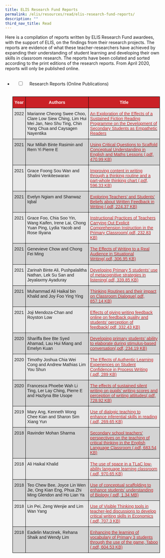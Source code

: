 ```yaml
---
title: ELIS Research Fund Reports
permalink: /elis/resources/read/elis-research-fund-reports/
description: ""
third_nav_title: Read
---
```

Here is a compilation of reports written by ELIS Research Fund awardees, with the support of ELIS, on the findings from their research projects. The reports are evidence of what these teacher-researchers have achieved by expanding their understanding of student learning and developing their own skills in classroom research. The reports have been collated and sorted according to the print editions of the research reports. From April 2020, reports will only be published online.

[](/files/research-report-erf-2018-03-nml-final%20(1).pdf)
[]()
[]()


<ul class="jekyllcodex_accordion">
  <li>
    <input type="checkbox" id="accordion1">
    <label for="accordion1">Research Reports (Online Publications)</label>
    <div>
      <p><style type="text/css">
.tg  {border-collapse:collapse;border-spacing:0;}
.tg td{border-color:black;border-style:solid;border-width:1px;font-family:Arial, sans-serif;font-size:14px;
  overflow:hidden;padding:10px 5px;word-break:normal;}
.tg th{border-color:black;border-style:solid;border-width:1px;font-family:Arial, sans-serif;font-size:14px;
  font-weight:normal;overflow:hidden;padding:10px 5px;word-break:normal;}
.tg .tg-dewj{background-color:#E7E7E7;color:#CA2126;text-align:left;text-decoration:underline;vertical-align:top}
.tg .tg-ag2m{background-color:#E7E7E7;text-align:left;vertical-align:top}
.tg .tg-mgda{background-color:#ca2126;color:#FFF;font-weight:bold;text-align:center;vertical-align:middle}
.tg .tg-rfng{background-color:#D4D4D4;text-align:left;vertical-align:top}
.tg .tg-rhd3{background-color:#D4D4D4;color:#CA2126;text-align:left;text-decoration:underline;vertical-align:top}
</style>
<table class="tg">
<thead>
  <tr>
    <th class="tg-mgda"><span style="font-weight:600;color:#FFF">Year</span></th>
    <th class="tg-mgda"><span style="font-weight:600;color:#FFF">Authors</span></th>
    <th class="tg-mgda"><span style="font-weight:600;color:#FFF">Title</span></th>
  </tr>
</thead>
<tbody>
  <tr>
    <td class="tg-ag2m">2022</td>
    <td class="tg-ag2m">Marianne Cheong Swee Choo, Clare Low Siew Ching, Lim Hui Mei Jan, Neo Shu Ting, Chin Yang Chua and Caysagen Nayentika</td>
    <td class="tg-dewj"><a href="/files/erf-2018-11-csc-research-report-web.pdf"><span style="color:#CA2126;background-color:transparent">An Exploration of the Effects of a Sustained Fiction Reading Programme on the Development of Secondary Students as Empathetic Readers</span></a></td>
  </tr>
  <tr>
    <td class="tg-rfng">2021</td>
    <td class="tg-rfng">Nur Millah Binte Rasimin and Rern Yi Pierre E</td>
    <td class="tg-rhd3"><a href="/files/research-report-erf-2018-03-nml-final.pdf"><span style="color:#CA2126;background-color:transparent">Using Critical Questions to Scaffold Conceptual Understanding in English and Maths Lessons (.pdf, 470.99 KB)</span></a></td>
  </tr>
  <tr>
    <td class="tg-ag2m">2021</td>
    <td class="tg-ag2m">Grace Foong Sou Wan and Shalini Venkiteswaran</td>
    <td class="tg-dewj"><a href="/files/erf-2015-09-gfo.pdf"><span style="color:#CA2126;background-color:transparent">Improving content in writing through a thinking routine and a part-whole thinking chart (.pdf, 596.33 KB)</span></a></td>
  </tr>
  <tr>
    <td class="tg-rfng">2021</td>
    <td class="tg-rfng">Evelyn Ngiam and Shanwaz Iqbal</td>
    <td class="tg-rhd3"><a href="/files/erf-2017-03-evy-research-report-_final.pdf"><span style="color:#CA2126;background-color:transparent">Exploring Teachers’ and Students’ Beliefs about Written Feedback in Writing (.pdf, 224.37 KB)</span></a></td>
  </tr>
  <tr>
    <td class="tg-ag2m">2021</td>
    <td class="tg-ag2m">Grace Foo, Chia Soo Yin, Wang Kaifen, Irene Lai, Chong Yuan Ping, Lydia Yacob and Rose Iliyana<br></td>
    <td class="tg-dewj"><a href="https://academyofsingaporeteachers-moe-edu-sg-admin.cwp.sg/docs/librariesprovider2/resouces-docs/elis-research-fund-reports/erf-2015-09-fet-research-report_final.pdf?sfvrsn=fe78db92_2"><span style="color:#CA2126;background-color:transparent">Instructional Practices of Teachers Carrying Out Explicit Comprehension Instruction in the Primary Classroom(.pdf, 232.83 KB)</span></a></td>
  </tr>
  <tr>
    <td class="tg-rfng">2021</td>
    <td class="tg-rfng">Genevieve Chow and Chong Fei Ming</td>
    <td class="tg-rhd3"><a href="https://academyofsingaporeteachers-moe-edu-sg-admin.cwp.sg/docs/librariesprovider2/resouces-docs/elis-research-fund-reports/erf-2017-11-gec-research-report-2021.pdf?sfvrsn=258df683_0"><span style="color:#CA2126;background-color:transparent">The Effects of Writing to a Real Audience in Situational Writing(.pdf, 306.95 KB)</span></a></td>
  </tr>
  <tr>
    <td class="tg-ag2m">2021</td>
    <td class="tg-ag2m">Zarinah Binte Ali, Pushpalalitha Nathan, Lek Su San and Jeyalaxmy Ayaduray</td>
    <td class="tg-dewj"><a href="https://academyofsingaporeteachers-moe-edu-sg-admin.cwp.sg/docs/librariesprovider2/resouces-docs/elis-research-fund-reports/erf-2018-03-zba-research-report.pdf?sfvrsn=7abebfb3_2"><span style="color:#CA2126;background-color:transparent">Developing Primary 5 students’ use of metacognitive strategies in listening(.pdf, 339.85 KB)</span></a></td>
  </tr>
  <tr>
    <td class="tg-rfng">2021</td>
    <td class="tg-rfng">Muhammad Ali Haikal bin Khalid and Joy Foo Ying Ying</td>
    <td class="tg-rhd3"><a href="https://academyofsingaporeteachers-moe-edu-sg-admin.cwp.sg/docs/librariesprovider2/resouces-docs/elis-research-fund-reports/erf-2017-03-yyf-research-report-2021-09-28.pdf?sfvrsn=67f54107_2"><span style="color:#CA2126;background-color:transparent">Thinking Routines and their impact on Classroom Dialogue(.pdf, 857.14 KB)</span></a></td>
  </tr>
  <tr>
    <td class="tg-ag2m">2021</td>
    <td class="tg-ag2m">Joji Mendoza-Chan and Royston Low</td>
    <td class="tg-dewj"><a href="https://academyofsingaporeteachers-moe-edu-sg-admin.cwp.sg/docs/librariesprovider2/resouces-docs/elis-research-fund-reports/erf-2017-11-jjm-research_report_publish.pdf?sfvrsn=361f67d7_0"><span style="color:#CA2126;background-color:transparent">Effects of giving writing feedback online on feedback quality and students’ perception of feedback(.pdf, 332.43 KB)</span></a></td>
  </tr>
  <tr>
    <td class="tg-rfng">2020</td>
    <td class="tg-rfng">Shariffa Bee Bte Syed Ahamad, Lau Hui Miang and Emelyn Kuan</td>
    <td class="tg-rhd3"><a href="https://academyofsingaporeteachers-moe-edu-sg-admin.cwp.sg/docs/librariesprovider2/resouces-docs/elis-research-fund-reports/erf-2017-11-sba-bukit-panjang-pri-sch.pdf?sfvrsn=b561e1e4_0"><span style="color:#CA2126;background-color:transparent">Developing primary students’ ability to elaborate during stimulus-based conversation(.pdf, 234.19 KB)</span></a></td>
  </tr>
  <tr>
    <td class="tg-ag2m">2020</td>
    <td class="tg-ag2m">Timothy Joshua Chia Wei Cong and Andrew Mathias Lim You Shun<br></td>
    <td class="tg-dewj"><a href="https://academyofsingaporeteachers-moe-edu-sg-admin.cwp.sg/docs/librariesprovider2/resouces-docs/elis-research-fund-reports/erf-2017-03-tjc-unity-research-report_final.pdf?sfvrsn=64195c16_4"><span style="color:#CA2126;background-color:transparent">The Effects of Authentic Learning Experiences on Student Confidence in Process Writing (.pdf, 289 KB)</span></a></td>
  </tr>
  <tr>
    <td class="tg-rfng">2020</td>
    <td class="tg-rfng">Francesca Phoebe Wah Li Ting, Ler Lay Ching, Pierre E and Hazlyna Bte Usope</td>
    <td class="tg-rhd3"><a href="https://academyofsingaporeteachers-moe-edu-sg-admin.cwp.sg/docs/librariesprovider2/resouces-docs/elis-research-fund-reports/erf-2017-03-ltw.pdf?sfvrsn=906daf0e_2"><span style="color:#CA2126;background-color:transparent">The effects of sustained silent writing on pupils’ writing scores and perception of writing attitudes(.pdf, 728.92 KB)</span></a><br></td>
  </tr>
  <tr>
    <td class="tg-ag2m">2019</td>
    <td class="tg-ag2m">Mary Ang, Kenneth Wong Chee Kian and Sharon Sim Xiang Yun</td>
    <td class="tg-dewj"><a href="https://academyofsingaporeteachers-moe-edu-sg-admin.cwp.sg/docs/librariesprovider2/resouces-docs/elis-research-fund-reports/erf-2017-11-maa-dazhong-primarycab7b0bc860941d48a113ed1a33bc52f.pdf?sfvrsn=c5d3eef3_0"><span style="color:#CA2126;background-color:transparent">Use of dialogic teaching to enhance inferential skills in reading (.pdf, 269.65 KB)</span></a><br></td>
  </tr>
  <tr>
    <td class="tg-rfng">2018</td>
    <td class="tg-rfng">Ravinder Mohan Sharma</td>
    <td class="tg-rhd3"><a href="https://academyofsingaporeteachers-moe-edu-sg-admin.cwp.sg/docs/librariesprovider2/resouces-docs/elis-research-fund-reports/2018-erf--bendemeer-sec.pdf?sfvrsn=2ff3aa07_2"><span style="color:#CA2126;background-color:transparent">Secondary school teachers’ perspectives on the teaching of critical thinking in the English Language Classroom (.pdf, 683.54 KB)</span></a><br></td>
  </tr>
  <tr>
    <td class="tg-ag2m">2018</td>
    <td class="tg-ag2m">Ali Haikal Khalid</td>
    <td class="tg-dewj"><a href="https://academyofsingaporeteachers-moe-edu-sg-admin.cwp.sg/docs/librariesprovider2/resouces-docs/elis-research-fund-reports/2018-ali-haikal.pdf?sfvrsn=63642be8_2"><span style="color:#CA2126;background-color:transparent">The use of space in a TLaC low-ability language learning classroom (.pdf, 970.65 KB)</span></a><br></td>
  </tr>
  <tr>
    <td class="tg-rfng">2018</td>
    <td class="tg-rfng">Teo Chew Bee, Joyce Lin Wen Jie, Ong Kian Eng, Phua Zhi Ming Glendon and Ho Lian Ya</td>
    <td class="tg-rhd3"><a href="https://academyofsingaporeteachers-moe-edu-sg-admin.cwp.sg/docs/librariesprovider2/resouces-docs/elis-research-fund-reports/2018-yaq-temasek-jc.pdf?sfvrsn=e3e1cc1f_2"><span style="color:#CA2126;background-color:transparent">Use of conceptual scaffolding to enhance students’ understanding of Biology (.pdf, 1.34 MB)</span></a><br></td>
  </tr>
  <tr>
    <td class="tg-ag2m">2018</td>
    <td class="tg-ag2m">Lin Pei, Zeng Wenjie and Lim Wan Yang</td>
    <td class="tg-dewj"><a href="https://academyofsingaporeteachers-moe-edu-sg-admin.cwp.sg/docs/librariesprovider2/resouces-docs/elis-research-fund-reports/2018-temasek-jc.pdf?sfvrsn=e549506d_2"><span style="color:#CA2126;background-color:transparent">Use of Visible Thinking tools in teacher-led discussions to develop critical writing skills in Economics (.pdf, 707.3 KB)</span></a><br></td>
  </tr>
  <tr>
    <td class="tg-rfng">2018</td>
    <td class="tg-rfng">Eadelin Marzinek, Rehana Shaik and Wendy Lim</td>
    <td class="tg-rhd3"><a href="https://academyofsingaporeteachers-moe-edu-sg-admin.cwp.sg/docs/librariesprovider2/resouces-docs/elis-research-fund-reports/2018-elias-park-final-report73420eebab894ef5829f36a3c0edc791.pdf?sfvrsn=7813d7aa_2"><span style="color:#CA2126;background-color:transparent">Enhancing the learning of vocabulary of Primary 3 students through the use of the game, Taboo (.pdf, 604.53 KB)</span></a></td>
  </tr>
</tbody>
</table></p>
    </div>
	</li>  
</ul>